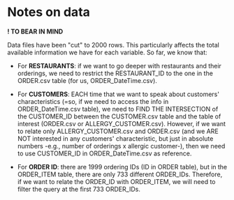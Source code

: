 # Notes on data

**! TO BEAR IN MIND**

Data files have been "cut" to 2000 rows. This particularly affects the total available information we have for each variable. So far, we know that:

- For **RESTAURANTS**: if we want to go deeper with restaurants and their orderings, we need to restrict the RESTAURANT_ID to the one in the ORDER.csv table (for us, ORDER_DateTime.csv). 

- For **CUSTOMERS**: EACH time that we want to speak about customers' characteristics (=so, if we need to access the info in ORDER_DateTime.csv table), we need to FIND THE INTERSECTION of the CUSTOMER_ID between the CUSTOMER.csv table and the table of interest (ORDER.csv or ALLERGY_CUSTOMER.csv). However, if we want to relate only ALLERGY_CUSTOMER.csv and ORDER.csv (and we ARE NOT interested in any customers' characteristic, but just in absolute numbers -e.g., number of orderings x allergic customer-), then we need to use CUSTOMER_ID in ORDER_DateTime.csv as reference.

- For **ORDER ID**: there are 1999 ordering IDs (ID in ORDER table), but in the ORDER_ITEM table, there are only 733 different ORDER_IDs. Therefore, if we want to relate the ORDER_ID with ORDER_ITEM, we will need to filter the query at the first 733 ORDER_IDs.

